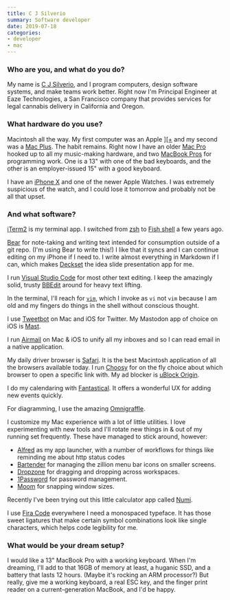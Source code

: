 ```yaml
---
title: C J Silverio
summary: Software developer 
date: 2019-07-18
categories:
- developer
- mac 
---
```


### Who are you, and what do you do?

My name is [C J Silverio](https://twitter.com/ceejbot "C J's Twitter account."), and I program computers, design software systems, and make teams work better. Right now I'm Principal Engineer at Eaze Technologies, a San Francisco company that provides services for legal cannabis delivery in California and Oregon.

### What hardware do you use?

Macintosh all the way. My first computer was an Apple [\]\[\+][ii-plus] and my second was a [Mac Plus][macintosh-plus]. The habit remains. Right now I have an older [Mac Pro][mac-pro] hooked up to all my music-making hardware, and two [MacBook Pros][macbook-pro] for programming work. One is a 13" with one of the bad keyboards, and the other is an employer-issued 15" with a good keyboard.

I have an [iPhone X][iphone-x] and one of the newer Apple Watches. I was extremely suspicious of the watch, and I could lose it tomorrow and probably not be all that upset.

### And what software?

[iTerm2][] is my terminal app. I switched from [zsh][] to [Fish shell][fish] a few years ago.

[Bear][] for note-taking and writing text intended for consumption outside of a git repo. (I'm using Bear to write this!) I like that it syncs and I can continue editing on my iPhone if I need to. I write almost everything in Markdown if I can, which makes [Deckset][] the idea slide presentation app for me.

I run [Visual Studio Code][visual-studio-code] for most other text editing. I keep the amazingly solid, trusty [BBEdit][] around for heavy text lifting.

In the terminal, I'll reach for [`vim`][vim], which I invoke as `vi` not `vim` because I am old and my fingers do things in the shell without conscious thought.

I use [Tweetbot][] on Mac and iOS for Twitter. My Mastodon app of choice on iOS is [Mast][mast-ios].

I run [Airmail][] on Mac & iOS to unify all my inboxes and so I can read email in a native application. 

My daily driver browser is [Safari][]. It is the best Macintosh application of all the browsers available today. I run [Choosy][] for on the fly choice about which browser to open a specific link with. My ad blocker is [uBlock Origin][ublock-origin].

I do my calendaring with [Fantastical][]. It offers a wonderful UX for adding new events quickly.

For diagramming, I use the amazing [Omnigraffle][].

I customize my Mac experience with a lot of little utilities. I love experimenting with new tools and I'll rotate new things in & out of my running set frequently. These have managed to stick around, however:

- [Alfred][] as my app launcher, with a number of workflows for things like reminding me about http status codes
- [Bartender][] for managing the zillion menu bar icons on smaller screens.
- [Dropzone][] for dragging and dropping across workspaces.
- [1Password][] for password management.
- [Moom][] for snapping window sizes.

Recently I've been trying out this little calculator app called [Numi][].

I use [Fira Code](https://github.com/tonsky/FiraCode "A font for software development.") everywhere I need a monospaced typeface. It has those sweet ligatures that make certain symbol combinations look like single characters, which helps code legibility for me.

### What would be your dream setup?

I would like a 13" MacBook Pro with a working keyboard. When I'm dreaming, I'll add to that 16GB of memory at least, a huganic SSD, and a battery that lasts 12 hours. (Maybe it's rocking an ARM processor?) But really, give me a working keyboard, a real ESC key, and the finger print reader on a current-generation MacBook, and I'd be happy.

[1password]: https://1password.com "Password management software for Mac OS X."
[airmail]: http://airmailapp.com/ "A mail client for the Mac."
[alfred]: https://www.alfredapp.com/ "A launcher app for the Mac."
[bartender]: https://www.macbartender.com/ "A Mac tool for organising menu bar apps."
[bbedit]: http://www.barebones.com/products/bbedit/ "A text editor for the Mac."
[bear]: http://www.bear-writer.com "A note taking application for macOS."
[choosy]: https://www.macworld.com/article/1137754/choosyprospect.html "Mac software for selectively picking a browser when clicking links."
[deckset]: https://www.decksetapp.com/ "A Mac tool for turning Markdown files into slides."
[dropzone]: https://aptonic.com/ "A Mac utility revolving around dropping files to perform actions."
[fantastical]: https://flexibits.com/fantastical "A calendaring app for the Mac."
[fish]: http://fishshell.com/ "A command-line shell."
[ii-plus]: https://en.wikipedia.org/wiki/Apple_II_Plus "A personal computer."
[iphone-x]: https://en.wikipedia.org/wiki/IPhone_X "A 5.8 inch smartphone."
[iterm2]: https://iterm2.com/ "An alternative terminal application for macOS."
[mac-pro]: https://www.apple.com/mac-pro/ "The Intel-based Mac tower computer."
[macbook-pro]: https://www.apple.com/macbook-pro/ "A laptop."
[macintosh-plus]: https://en.wikipedia.org/wiki/Macintosh_Plus "The third Macintosh computer."
[mast-ios]: https://apps.apple.com/us/app/mast/id1437429129 "A Mastodon client."
[moom]: https://manytricks.com/moom/ "A Mac tool for taking control of window sizing/moving."
[numi]: https://numi.io/ "A calendar for macOS."
[omnigraffle]: https://www.omnigroup.com/omnigraffle/ "Diagramming software for the Mac."
[safari]: https://www.apple.com/safari/ "A fast web browser."
[tweetbot]: https://tapbots.com/tweetbot/mac/ "A Twitter client for the Mac."
[ublock-origin]: https://en.wikipedia.org/wiki/UBlock_Origin "A browser extension for blocking elements on the web."
[vim]: https://www.vim.org/ "A command-line text editor."
[visual-studio-code]: https://code.visualstudio.com/ "A development IDE."
[zsh]: https://www.zsh.org/ "An interactive shell and scripting language."
